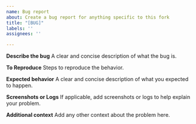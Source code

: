 ```yaml
---
name: Bug report
about: Create a bug report for anything specific to this fork
title: "[BUG]"
labels: ''
assignees: ''

---
```


**Describe the bug**
A clear and concise description of what the bug is.

**To Reproduce**
Steps to reproduce the behavior.

**Expected behavior**
A clear and concise description of what you expected to happen.

**Screenshots or Logs**
If applicable, add screenshots or logs to help explain your problem.

**Additional context**
Add any other context about the problem here.
